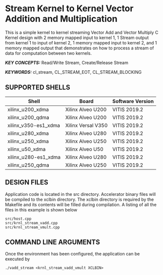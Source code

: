 Stream Kernel to Kernel Vector Addition and Multiplication
======================

This is a simple kernel to kernel streaming Vector Add and Vector Multiply C Kernel design with 2 memory mapped input to kernel 1, 1 Stream output from kernel 1 to input of kernel 2, 1 memory mapped input to kernel 2, and 1 memory mapped output that demonstrates on how to process a stream of data for computation between two kernels.

***KEY CONCEPTS:*** Read/Write Stream, Create/Release Stream

***KEYWORDS:*** cl_stream, CL_STREAM_EOT, CL_STREAM_BLOCKING

## SUPPORTED SHELLS
Shell | Board             | Software Version
---------|-------------------|-----------------
xilinx_u200_xdma|Xilinx Alveo U200|VITIS 2019.2
xilinx_u200_qdma|Xilinx Alveo U200|VITIS 2019.2
xilinx_v350-es1_xdma|Xilinx Versal V350|VITIS 2019.2
xilinx_u280_xdma|Xilinx Alveo U280|VITIS 2019.2
xilinx_u250_xdma|Xilinx Alveo U250|VITIS 2019.2
xilinx_u50_xdma|Xilinx Alveo U50|VITIS 2019.2
xilinx_u280-es1_xdma|Xilinx Alveo U280|VITIS 2019.2
xilinx_u250_qdma|Xilinx Alveo U250|VITIS 2019.2


##  DESIGN FILES
Application code is located in the src directory. Accelerator binary files will be compiled to the xclbin directory. The xclbin directory is required by the Makefile and its contents will be filled during compilation. A listing of all the files in this example is shown below

```
src/host.cpp
src/krnl_stream_vadd.cpp
src/krnl_stream_vmult.cpp
```

##  COMMAND LINE ARGUMENTS
Once the environment has been configured, the application can be executed by
```
./vadd_stream <krnl_stream_vadd_vmult XCLBIN>
```

